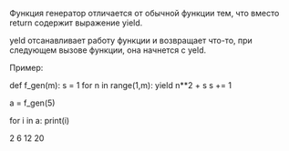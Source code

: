Функция генератор отличается от обычной функции тем, что вместо return содержит выражение yield.

yeld отсанавливает работу функции и возвращает что-то, при следующем вызове функции, она начнется с yeld.

Пример:

def f_gen(m):
     s = 1
     for n in range(1,m):
         yield n**2 + s
         s += 1

a = f_gen(5)

for i in a:
    print(i)

2
6
12
20
